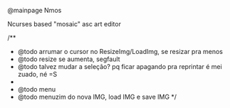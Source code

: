 @mainpage Nmos

Ncurses based "mosaic" asc art editor

/**
 * @todo arrumar o cursor no ResizeImg/LoadImg, se resizar pra menos
 * @todo resize se aumenta, segfault
 * @todo talvez mudar a seleção? pq ficar apagando pra reprintar é mei zuado, né =S
 * 
 * @todo menu
 * @todo menuzim do nova IMG, load IMG e save IMG
 */
